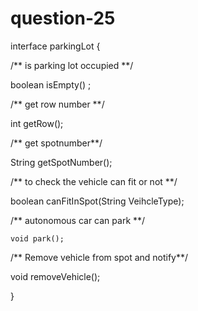 # question-25



interface parkingLot {
 
   /** is parking lot occupied **/
   
   boolean isEmpty() ;
       
   /** get row number **/
   
   int getRow();
   
   /** get spotnumber**/
   
   String getSpotNumber();
   
   /** to check the vehicle can fit or not **/
  
  boolean canFitInSpot(String VeihcleType);
   
   /** autonomous car can park **/
    
    void park();
   
   /** Remove vehicle from spot and notify**/
   
   void removeVehicle();
   
}

